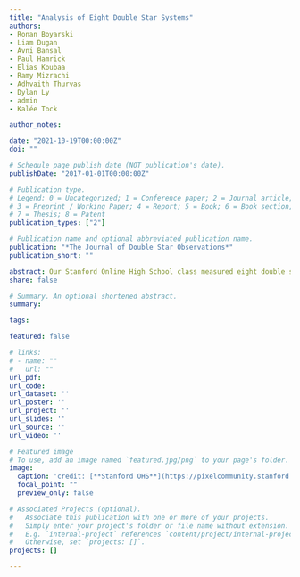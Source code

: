 ```yaml
---
title: "Analysis of Eight Double Star Systems"
authors:
- Ronan Boyarski
- Liam Dugan 
- Avni Bansal 
- Paul Hamrick 
- Elias Koubaa 
- Ramy Mizrachi 
- Adhvaith Thurvas 
- Dylan Ly 
- admin 
- Kalée Tock

author_notes:

date: "2021-10-19T00:00:00Z"
doi: ""

# Schedule page publish date (NOT publication's date).
publishDate: "2017-01-01T00:00:00Z"

# Publication type.
# Legend: 0 = Uncategorized; 1 = Conference paper; 2 = Journal article;
# 3 = Preprint / Working Paper; 4 = Report; 5 = Book; 6 = Book section;
# 7 = Thesis; 8 = Patent
publication_types: ["2"]

# Publication name and optional abbreviated publication name.
publication: "*The Journal of Double Star Observations*"
publication_short: ""

abstract: Our Stanford Online High School class measured eight double stars and assessed the probability of a gravitational relationship for each system. All targets for this study are pairs whose stars have similar brightness and a separation between 5 and 20”. The measurements were performed using between eight and ten images per system provided by the Las Cumbres Observatory Global Telescope Network’s 0.4 m robotic telescopes in early 2021. The measurements made were then compared with historical data for each of the system and data from the Gaia mission’s third data release. While seven of the eight systems measured exhibited common proper motion, the data suggests that only one system (STT 547AB, which has a solved orbit) is definitely a binary system. However, this conclusion does not necessarily rule out the possibility of a physical relationship between stars of some of the other examined pairs.
share: false

# Summary. An optional shortened abstract.
summary:

tags:

featured: false

# links:
# - name: ""
#   url: ""
url_pdf: 
url_code:
url_dataset: ''
url_poster: ''
url_project: ''
url_slides: ''
url_source: ''
url_video: ''

# Featured image
# To use, add an image named `featured.jpg/png` to your page's folder. 
image:
  caption: 'credit: [**Stanford OHS**](https://pixelcommunity.stanford.edu/)'
  focal_point: ""
  preview_only: false

# Associated Projects (optional).
#   Associate this publication with one or more of your projects.
#   Simply enter your project's folder or file name without extension.
#   E.g. `internal-project` references `content/project/internal-project/index.md`.
#   Otherwise, set `projects: []`.
projects: []

---
```



